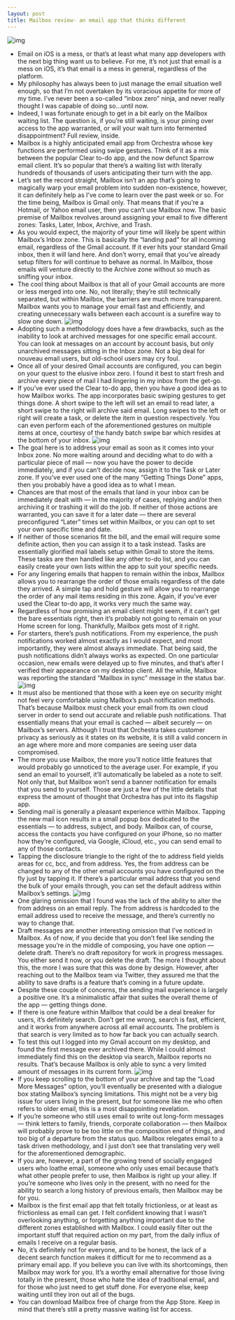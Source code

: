 ```yaml
---
layout: post
title: Mailbox review- an email app that thinks different
---
```

![img](http://media.idownloadblog.com/wp-content/uploads/2013/02/Mailbox-Review.png)
* Email on iOS is a mess, or that’s at least what many app developers with the next big thing want us to believe. For me, it’s not just that email is a mess on iOS, it’s that email is a mess in general, regardless of the platform.
* My philosophy has always been to just manage the email situation well enough, so that I’m not overtaken by its voracious appetite for more of my time. I’ve never been a so-called “inbox zero” ninja, and never really thought I was capable of doing so…until now.
* Indeed, I was fortunate enough to get in a bit early on the Mailbox waiting list. The question is, if you’re still waiting, is your pining over access to the app warranted, or will your wait turn into fermented disappointment? Full review, inside.
* Mailbox is a highly anticipated email app from Orchestra whose key functions are performed using swipe gestures. Think of it as a mix between the popular Clear to-do app, and the now defunct Sparrow email client. It’s so popular that there’s a waiting list with literally hundreds of thousands of users anticipating their turn with the app.
* Let’s set the record straight, Mailbox isn’t an app that’s going to magically warp your email problem into sudden non-existence, however, it can definitely help as I’ve come to learn over the past week or so. For the time being, Mailbox is Gmail only. That means that if you’re a Hotmail, or Yahoo email user, then you can’t use Mailbox now. The basic premise of Mailbox revolves around assigning your email to five different zones: Tasks, Later, Inbox, Archive, and Trash.
* As you would expect, the majority of your time will likely be spent within Mailbox’s Inbox zone. This is basically the “landing pad” for all incoming email, regardless of the Gmail account. If it ever hits your standard Gmail inbox, then it will land here. And don’t worry, email that you’ve already setup filters for will continue to behave as normal. In Mailbox, those emails will venture directly to the Archive zone without so much as sniffing your inbox.
* The cool thing about Mailbox is that all of your Gmail accounts are more or less merged into one. No, not literally; they’re still technically separated, but within Mailbox, the barriers are much more transparent. Mailbox wants you to manage your email fast and efficiently, and creating unnecessary walls between each account is a surefire way to slow one down.
![img](http://media.idownloadblog.com/wp-content/uploads/2013/02/Mailbox-Accounts.jpg)
* Adopting such a methodology does have a few drawbacks, such as the inability to look at archived messages for one specific email account. You can look at messages on an account by account basis, but only unarchived messages sitting in the Inbox zone. Not a big deal for nouveau email users, but old-school users may cry foul.
* Once all of your desired Gmail accounts are configured, you can begin on your quest to the elusive inbox zero. I found it best to start fresh and archive every piece of mail I had lingering in my inbox from the get-go.
* If you’ve ever used the Clear to-do app, then you have a good idea as to how Mailbox works. The app incorporates basic swiping gestures to get things done. A short swipe to the left will set an email to read later, a short swipe to the right will archive said email. Long swipes to the left or right will create a task, or delete the item in question respectively. You can even perform each of the aforementioned gestures on multiple items at once, courtesy of the handy batch swipe bar which resides at the bottom of your inbox.
![img](http://media.idownloadblog.com/wp-content/uploads/2013/02/Mailbox-Later.jpg)
* The goal here is to address your email as soon as it comes into your Inbox zone. No more waiting around and deciding what to do with a particular piece of mail — now you have the power to decide immediately, and if you can’t decide now, assign it to the Task or Later zone. If you’ve ever used one of the many “Getting Things Done” apps, then you probably have a good idea as to what I mean.
* Chances are that most of the emails that land in your inbox can be immediately dealt with — in the majority of cases, replying and/or then archiving it or trashing it will do the job. If neither of those actions are warranted, you can save it for a later date — there are several preconfigured “Later” times set within Mailbox, or you can opt to set your own specific time and date.
* If neither of those scenarios fit the bill, and the email will require some definite action, then you can assign it to a task instead. Tasks are essentially glorified mail labels setup within Gmail to store the items. These tasks are then handled like any other to-do list, and you can easily create your own lists within the app to suit your specific needs.
* For any lingering emails that happen to remain within the inbox, Mailbox allows you to rearrange the order of those emails regardless of the date they arrived. A simple tap and hold gesture will allow you to rearrange the order of any mail items residing in this zone. Again, if you’ve ever used the Clear to-do app, it works very much the same way.
* Regardless of how promising an email client might seem, if it can’t get the bare essentials right, then it’s probably not going to remain on your Home screen for long. Thankfully, Mailbox gets most of it right.
* For starters, there’s push notifications. From my experience, the push notifications worked almost exactly as I would expect, and most importantly, they were almost always immediate. That being said, the push notifications didn’t always works as expected. On one particular occasion, new emails were delayed up to five minutes, and that’s after I verified their appearance on my desktop client. All the while, Mailbox was reporting the standard “Mailbox in sync” message in the status bar.
![img](http://media.idownloadblog.com/wp-content/uploads/2013/02/Mailbox-Notifications.jpg)
* It must also be mentioned that those with a keen eye on security might not feel very comfortable using Mailbox’s push notification methods. That’s because Mailbox must check your email from its own cloud server in order to send out accurate and reliable push notifications. That essentially means that your email is cached — albeit securely — on Mailbox’s servers. Although I trust that Orchestra takes customer privacy as seriously as it states on its website, it is still a valid concern in an age where more and more companies are seeing user data compromised.
* The more you use Mailbox, the more you’ll notice little features that would probably go unnoticed to the average user. For example, if you send an email to yourself, it’ll automatically be labeled as a note to self. Not only that, but Mailbox won’t send a banner notification for emails that you send to yourself. Those are just a few of the little details that express the amount of thought that Orchestra has put into its flagship app.
* Sending mail is generally a pleasant experience within Mailbox. Tapping the new mail icon results in a small popup box dedicated to the essentials — to address, subject, and body. Mailbox can, of course, access the contacts you have configured on your iPhone, so no matter how they’re configured, via Google, iCloud, etc., you can send email to any of those contacts.
* Tapping the disclosure triangle to the right of the to address field yields areas for cc, bcc, and from address. Yes, the from address can be changed to any of the other email accounts you have configured on the fly just by tapping it. If there’s a particular email address that you send the bulk of your emails through, you can set the default address within Mailbox’s settings.
![img](http://media.idownloadblog.com/wp-content/uploads/2013/02/Mailbox-Sending.jpg)
* One glaring omission that I found was the lack of the ability to alter the from address on an email reply. The from address is hardcoded to the email address used to receive the message, and there’s currently no way to change that.
* Draft messages are another interesting omission that I’ve noticed in Mailbox. As of now, if you decide that you don’t feel like sending the message you’re in the middle of composing, you have one option — delete draft. There’s no draft repository for work in progress messages. You either send it now, or you delete the draft. The more I thought about this, the more I was sure that this was done by design. However, after reaching out to the Mailbox team via Twitter, they assured me that the ability to save drafts is a feature that’s coming in a future update.
* Despite these couple of concerns, the sending mail experience is largely a positive one. It’s a minimalistic affair that suites the overall theme of the app — getting things done.
* If there is one feature within Mailbox that could be a deal breaker for users, it’s definitely search. Don’t get me wrong, search is fast, efficient, and it works from anywhere across all email accounts. The problem is that search is very limited as to how far back you can actually search.
* To test this out I logged into my Gmail account on my desktop, and found the first message ever archived there. While I could almost immediately find this on the desktop via search, Mailbox reports no results. That’s because Mailbox is only able to sync a very limited amount of messages in its current form.
![img](http://media.idownloadblog.com/wp-content/uploads/2013/02/Mailbox-Searching.jpg)
* If you keep scrolling to the bottom of your archive and tap the “Load More Messages” option, you’ll eventually be presented with a dialogue box stating Mailbox’s syncing limitations. This might not be a very big issue for users living in the present, but for someone like me who often refers to older email, this is a most disappointing revelation.
* If you’re someone who still uses email to write out long-form messages — think letters to family, friends, corporate collaboration — then Mailbox will probably prove to be too little on the composition end of things, and too big of a departure from the status quo. Mailbox relegates email to a task driven methodology, and I just don’t see that translating very well for the aforementioned demographic.
* If you are, however, a part of the growing trend of socially engaged users who loathe email, someone who only uses email because that’s what other people prefer to use, then Mailbox is right up your alley. If you’re someone who lives only in the present, with no need for the ability to search a long history of previous emails, then Mailbox may be for you.
* Mailbox is the first email app that felt totally frictionless, or at least as frictionless as email can get. I felt confident knowing that I wasn’t overlooking anything, or forgetting anything important due to the different zones established with Mailbox. I could easily filter out the important stuff that required action on my part, from the daily influx of emails I receive on a regular basis.
* No, it’s definitely not for everyone, and to be honest, the lack of a decent search function makes it difficult for me to recommend as a primary email app. If you believe you can live with its shortcomings, then Mailbox may work for you. It’s a worthy email alternative for those living totally in the present, those who hate the idea of traditional email, and for those who just need to get stuff done. For everyone else, keep waiting until they iron out all of the bugs.
* You can download Mailbox free of charge from the App Store. Keep in mind that there’s still a pretty massive waiting list for access.

